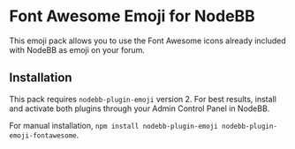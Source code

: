 # Font Awesome Emoji for NodeBB

This emoji pack allows you to use the Font Awesome icons already included with NodeBB as emoji on your forum.

## Installation

This pack requires `nodebb-plugin-emoji` version 2. For best results, install and activate both plugins through your Admin Control Panel in NodeBB.

For manual installation, `npm install nodebb-plugin-emoji nodebb-plugin-emoji-fontawesome`.